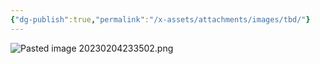 ```yaml
---
{"dg-publish":true,"permalink":"/x-assets/attachments/images/tbd/"}
---
```



![Pasted image 20230204233502.png](/img/user/x.%20Assets/Attachments/Pasted%20image%2020230204233502.png)